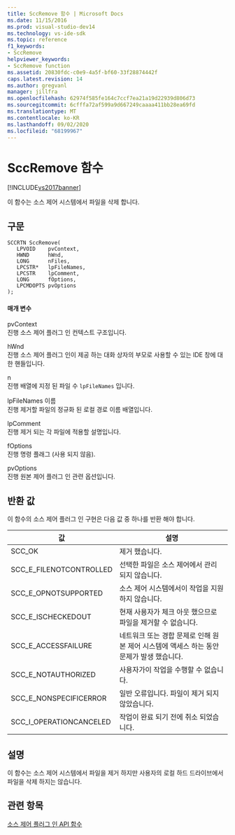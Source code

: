```yaml
---
title: SccRemove 함수 | Microsoft Docs
ms.date: 11/15/2016
ms.prod: visual-studio-dev14
ms.technology: vs-ide-sdk
ms.topic: reference
f1_keywords:
- SccRemove
helpviewer_keywords:
- SccRemove function
ms.assetid: 20830fdc-c0e9-4a5f-bf60-33f28874442f
caps.latest.revision: 14
ms.author: gregvanl
manager: jillfra
ms.openlocfilehash: 62974f585fe164c7ccf7ea21a19d22939d806d73
ms.sourcegitcommit: 6cfffa72af599a9d667249caaaa411bb28ea69fd
ms.translationtype: MT
ms.contentlocale: ko-KR
ms.lasthandoff: 09/02/2020
ms.locfileid: "68199967"
---
```

# <a name="sccremove-function"></a>SccRemove 함수
[!INCLUDE[vs2017banner](../includes/vs2017banner.md)]

이 함수는 소스 제어 시스템에서 파일을 삭제 합니다.  
  
## <a name="syntax"></a>구문  
  
```cpp#  
SCCRTN SccRemove(  
   LPVOID    pvContext,  
   HWND      hWnd,  
   LONG      nFiles,  
   LPCSTR*   lpFileNames,  
   LPCSTR    lpComment,  
   LONG      fOptions,  
   LPCMDOPTS pvOptions  
);  
```  
  
#### <a name="parameters"></a>매개 변수  
 pvContext  
 진행 소스 제어 플러그 인 컨텍스트 구조입니다.  
  
 hWnd  
 진행 소스 제어 플러그 인이 제공 하는 대화 상자의 부모로 사용할 수 있는 IDE 창에 대 한 핸들입니다.  
  
 n  
 진행 배열에 지정 된 파일 수 `lpFileNames` 입니다.  
  
 lpFileNames 이름  
 진행 제거할 파일의 정규화 된 로컬 경로 이름 배열입니다.  
  
 lpComment  
 진행 제거 되는 각 파일에 적용할 설명입니다.  
  
 fOptions  
 진행 명령 플래그 (사용 되지 않음).  
  
 pvOptions  
 진행 원본 제어 플러그 인 관련 옵션입니다.  
  
## <a name="return-value"></a>반환 값  
 이 함수의 소스 제어 플러그 인 구현은 다음 값 중 하나를 반환 해야 합니다.  
  
|값|설명|  
|-----------|-----------------|  
|SCC_OK|제거 했습니다.|  
|SCC_E_FILENOTCONTROLLED|선택한 파일은 소스 제어에서 관리 되지 않습니다.|  
|SCC_E_OPNOTSUPPORTED|소스 제어 시스템에서이 작업을 지원 하지 않습니다.|  
|SCC_E_ISCHECKEDOUT|현재 사용자가 체크 아웃 했으므로 파일을 제거할 수 없습니다.|  
|SCC_E_ACCESSFAILURE|네트워크 또는 경합 문제로 인해 원본 제어 시스템에 액세스 하는 동안 문제가 발생 했습니다.|  
|SCC_E_NOTAUTHORIZED|사용자가이 작업을 수행할 수 없습니다.|  
|SCC_E_NONSPECIFICERROR|일반 오류입니다. 파일이 제거 되지 않았습니다.|  
|SCC_I_OPERATIONCANCELED|작업이 완료 되기 전에 취소 되었습니다.|  
  
## <a name="remarks"></a>설명  
 이 함수는 소스 제어 시스템에서 파일을 제거 하지만 사용자의 로컬 하드 드라이브에서 파일을 삭제 하지는 않습니다.  
  
## <a name="see-also"></a>관련 항목  
 [소스 제어 플러그 인 API 함수](../extensibility/source-control-plug-in-api-functions.md)
